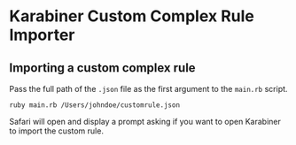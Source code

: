 # Karabiner Custom Complex Rule Importer


## Importing a custom complex rule
Pass the full path of the `.json` file as the first argument to the `main.rb` script.

```
ruby main.rb /Users/johndoe/customrule.json
```

Safari will open and display a prompt asking if you want to open Karabiner to import the custom rule.
